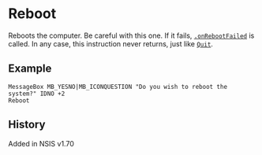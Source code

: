 # Reboot

Reboots the computer. Be careful with this one. If it fails, [`.onRebootFailed`][1] is called. In any case, this instruction never returns, just like [`Quit`][2].

## Example

    MessageBox MB_YESNO|MB_ICONQUESTION "Do you wish to reboot the system?" IDNO +2
    Reboot

## History

Added in NSIS v1.70

[1]: ../Callbacks/onRebootFailed.md
[2]: Quit.md
